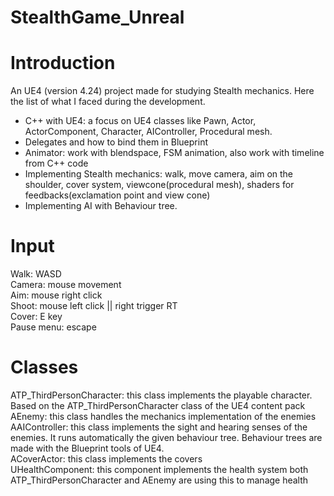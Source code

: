 # StealthGame_Unreal

# Introduction
An UE4 (version 4.24) project made for studying Stealth mechanics. Here the list of what I faced during the development.

- C++ with UE4: a focus on UE4 classes like Pawn, Actor, ActorComponent, Character, AIController, Procedural mesh.
- Delegates and how to bind them in Blueprint
- Animator: work with blendspace, FSM animation, also work with timeline from C++ code
- Implementing Stealth mechanics: walk, move camera, aim on the shoulder, cover system, viewcone(procedural mesh), shaders for feedbacks(exclamation point and view cone)
- Implementing AI with Behaviour tree.

# Input  
Walk: WASD  
Camera: mouse movement  
Aim: mouse right click  
Shoot: mouse left click || right trigger RT  
Cover: E key  
Pause menu: escape  

# Classes  
ATP_ThirdPersonCharacter: this class implements the playable character. Based on the ATP_ThirdPersonCharacter class of the UE4 content pack  
AEnemy: this class handles the mechanics implementation of the enemies  
AAIController: this class implements the sight and hearing senses of the enemies. It runs automatically the given behaviour tree. Behaviour trees are made with the Blueprint tools of UE4.  
ACoverActor: this class implements the covers  
UHealthComponent: this component implements the health system both ATP_ThirdPersonCharacter and AEnemy are using this to manage health  

